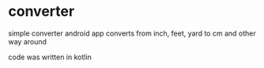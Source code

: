 # converter

simple converter android app 
converts from inch, feet, yard to cm and other way around

code was written in kotlin
